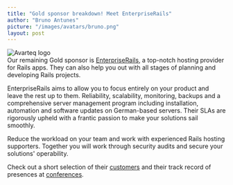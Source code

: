 ```yaml
---
title: "Gold sponsor breakdown! Meet EnterpriseRails"
author: "Bruno Antunes"
picture: "/images/avatars/bruno.png"
layout: post
---
```

![Avarteq logo](https://2012.euruko.org/images/sponsors/avarteq.png)
<br/>
Our remaining Gold sponsor is [EnterpriseRails](http://www.enterprise-rails.com/), a top-notch hosting provider for Rails apps. They can also help you out with all stages of planning and developing Rails projects.

EnterpriseRails aims to allow you to focus entirely on your product and leave the rest up to them. Reliability, scalability, monitoring, backups and a comprehensive server management program including installation, automation and software updates on German-based servers. Their SLAs are rigorously upheld with a frantic passion to make your solutions sail smoothly.

Reduce the workload on your team and work with experienced Rails hosting supporters. Together you will work through security audits and secure your solutions' operability.

Check out a short selection of their [customers](http://www.enterprise-rails.com/references) and their track record of presences at [conferences](http://www.enterprise-rails.com/photos/index).
